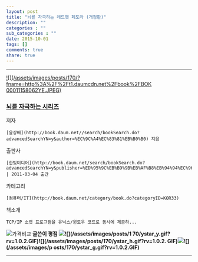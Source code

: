 ```yaml
---
layout: post
title: "뇌를 자극하는 레드햇 페도라 (개정판)"
description: ""
categories : ""
sub_categories : ""
date: 2015-10-01
tags: []
comments: true
share: true
---
```


  

* * *

[ ![](/assets/images/posts/170/?fname=http%3A%2F%2Ft1.daumcdn.net%2Fbook%2FBOK
00011158062YE.JPEG) ](http://book.daum.net/detail/book.do?bookid=BG52034478)

###  [뇌를 자극하는 시리즈](http://book.daum.net/detail/book.do?bookid=BG52034478)

저자

    [윤상배](http://book.daum.net//search/bookSearch.do?advancedSearchYN=y&author=%EC%9C%A4%EC%83%81%EB%B0%B0) 지음
출판사

    [한빛미디어](http://book.daum.net/search/bookSearch.do?advancedSearchYN=y&publisher=%ED%95%9C%EB%B9%9B%EB%AF%B8%EB%94%94%EC%96%B4&publisherID=PU00389446) | 2011-03-04 출간
카테고리

    [컴퓨터/IT](http://book.daum.net/category/book.do?categoryID=KOR33)
책소개

    TCP/IP 소켓 프로그램을 유닉스/윈도우 코드로 동시에 제공하...

![가격비교](/assets/images/posts/170/bt_info_compare.gif?rv=1.0.1.GIF) **글쓴이 평점 ![
](/assets/images/posts/170/ystar_y.gif?rv=1.0.2.GIF)![](/assets/images/posts/1
70/ystar_y.gif?rv=1.0.2.GIF)![](/assets/images/posts/170/ystar_h.gif?rv=1.0.2.
GIF)![](/assets/images/posts/170/ystar_g.gif?rv=1.0.2.GIF)![](/assets/images/p
osts/170/ystar_g.gif?rv=1.0.2.GIF)**

* * *

  

